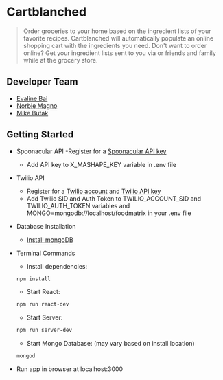 # Cartblanched

> Order groceries to your home based on the ingredient lists of your favorite recipes. Cartblanched will automatically populate an online shopping cart with the ingredients you need. Don't want to order online? Get your ingredient lists sent to you via or friends and family while at the grocery store.

## Developer Team

  - [Evaline Bai](https://github.com/evalineBai)
  - [Norbie Magno](https://github.com/Magnoes)
  - [Mike Butak](https://github.com/mikebutak)

## Getting Started

- Spoonacular API
  -Register for a [Spoonacular API key](https://rapidapi.com/user/spoonacular/package/Recipe%20-%20Food%20-%20Nutrition/pricing)
  - Add API key to X_MASHAPE_KEY variable in .env file

- Twilio API
  - Register for a [Twilio account](https://www.twilio.com/docs/api/rest/account) and [Twilio API key](https://www.twilio.com/docs/api/rest/keys)
  - Add Twilio SID and Auth Token to TWILIO_ACCOUNT_SID and TWILIO_AUTH_TOKEN variables and MONGO=mongodb://localhost/foodmatrix in your .env file

- Database Installation
  - [Install mongoDB](https://docs.mongodb.com/getting-started/shell/tutorial/install-mongodb-on-os-x/)

- Terminal Commands
  - Install dependencies:
  ```sh
  npm install
  ```
  - Start React:
  ```sh
  npm run react-dev
  ```
  - Start Server:
  ```sh
  npm run server-dev
  ```
  - Start Mongo Database: (may vary based on install location)
  ```sh
  mongod
  ```

- Run app in browser at localhost:3000
